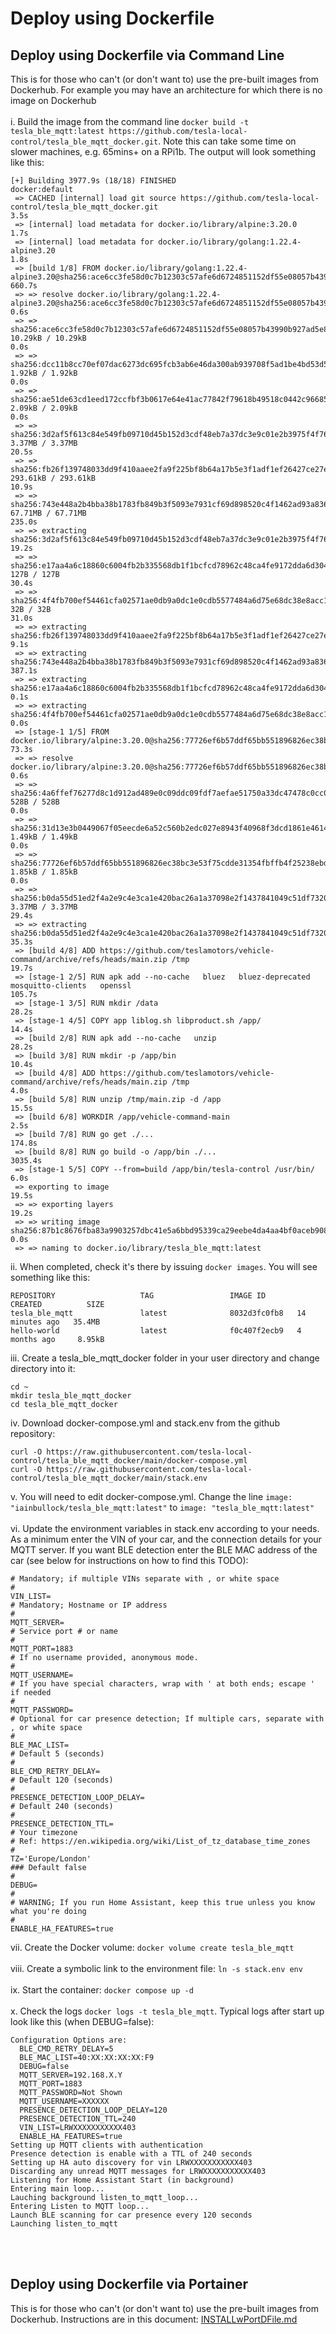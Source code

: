 # Deploy using Dockerfile #

## Deploy using Dockerfile via Command Line ##
This is for those who can't (or don't want to) use the pre-built images from Dockerhub. For example you may have an architecture for which there is no image on Dockerhub
<br /><br />
i. Build the image from the command line `docker build -t tesla_ble_mqtt:latest https://github.com/tesla-local-control/tesla_ble_mqtt_docker.git`. Note this can take some time on slower machines, e.g. 65mins+ on a RPi1b. The output will look something like this:
```
[+] Building 3977.9s (18/18) FINISHED                                                                                                       docker:default
 => CACHED [internal] load git source https://github.com/tesla-local-control/tesla_ble_mqtt_docker.git                                                3.5s
 => [internal] load metadata for docker.io/library/alpine:3.20.0                                                                                      1.7s
 => [internal] load metadata for docker.io/library/golang:1.22.4-alpine3.20                                                                           1.8s
 => [build 1/8] FROM docker.io/library/golang:1.22.4-alpine3.20@sha256:ace6cc3fe58d0c7b12303c57afe6d6724851152df55e08057b43990b927ad5e8             660.7s
 => => resolve docker.io/library/golang:1.22.4-alpine3.20@sha256:ace6cc3fe58d0c7b12303c57afe6d6724851152df55e08057b43990b927ad5e8                     0.6s
 => => sha256:ace6cc3fe58d0c7b12303c57afe6d6724851152df55e08057b43990b927ad5e8 10.29kB / 10.29kB                                                      0.0s
 => => sha256:dcc11b8cc70ef07dac6273dc695fcb3ab6e46da300ab939708f5ad1be4bd53d5 1.92kB / 1.92kB                                                        0.0s
 => => sha256:ae51de63cd1eed172ccfbf3b0617e64e41ac77842f79618b49518c0442c96685 2.09kB / 2.09kB                                                        0.0s
 => => sha256:3d2af5f613c84e549fb09710d45b152d3cdf48eb7a37dc3e9c01e2b3975f4f76 3.37MB / 3.37MB                                                       20.5s
 => => sha256:fb26f139748033dd9f410aaee2fa9f225bf8b64a17b5e3f1adf1ef26427ce27e 293.61kB / 293.61kB                                                   10.9s
 => => sha256:743e448a2b4bba38b1783fb849b3f5093e7931cf69d898520c4f1462ad93a836 67.71MB / 67.71MB                                                    235.0s
 => => extracting sha256:3d2af5f613c84e549fb09710d45b152d3cdf48eb7a37dc3e9c01e2b3975f4f76                                                            19.2s
 => => sha256:e17aa4a6c18860c6004fb2b335568db1f1bcfcd78962c48ca4fe9172dda6d304 127B / 127B                                                           30.4s
 => => sha256:4f4fb700ef54461cfa02571ae0db9a0dc1e0cdb5577484a6d75e68dc38e8acc1 32B / 32B                                                             31.0s
 => => extracting sha256:fb26f139748033dd9f410aaee2fa9f225bf8b64a17b5e3f1adf1ef26427ce27e                                                             9.1s
 => => extracting sha256:743e448a2b4bba38b1783fb849b3f5093e7931cf69d898520c4f1462ad93a836                                                           387.1s
 => => extracting sha256:e17aa4a6c18860c6004fb2b335568db1f1bcfcd78962c48ca4fe9172dda6d304                                                             0.1s
 => => extracting sha256:4f4fb700ef54461cfa02571ae0db9a0dc1e0cdb5577484a6d75e68dc38e8acc1                                                             0.0s
 => [stage-1 1/5] FROM docker.io/library/alpine:3.20.0@sha256:77726ef6b57ddf65bb551896826ec38bc3e53f75cdde31354fbffb4f25238ebd                       73.3s
 => => resolve docker.io/library/alpine:3.20.0@sha256:77726ef6b57ddf65bb551896826ec38bc3e53f75cdde31354fbffb4f25238ebd                                0.6s
 => => sha256:4a6ffef76277d8c1d912ad489e0c09ddc09fdf7aefae51750a33dc47478c0cc0 528B / 528B                                                            0.0s
 => => sha256:31d13e3b0449067f05eecde6a52c560b2edc027e8943f40968f3dcd1861e4614 1.49kB / 1.49kB                                                        0.0s
 => => sha256:77726ef6b57ddf65bb551896826ec38bc3e53f75cdde31354fbffb4f25238ebd 1.85kB / 1.85kB                                                        0.0s
 => => sha256:b0da55d51ed2f4a2e9c4e3ca1e420bac26a1a37098e2f1437841049c51df7320 3.37MB / 3.37MB                                                       29.4s
 => => extracting sha256:b0da55d51ed2f4a2e9c4e3ca1e420bac26a1a37098e2f1437841049c51df7320                                                            35.3s
 => [build 4/8] ADD https://github.com/teslamotors/vehicle-command/archive/refs/heads/main.zip /tmp                                                  19.7s
 => [stage-1 2/5] RUN apk add --no-cache   bluez   bluez-deprecated   mosquitto-clients   openssl                                                   105.7s
 => [stage-1 3/5] RUN mkdir /data                                                                                                                    28.2s
 => [stage-1 4/5] COPY app liblog.sh libproduct.sh /app/                                                                                             14.4s
 => [build 2/8] RUN apk add --no-cache   unzip                                                                                                       28.2s
 => [build 3/8] RUN mkdir -p /app/bin                                                                                                                10.4s
 => [build 4/8] ADD https://github.com/teslamotors/vehicle-command/archive/refs/heads/main.zip /tmp                                                   4.0s
 => [build 5/8] RUN unzip /tmp/main.zip -d /app                                                                                                      15.5s
 => [build 6/8] WORKDIR /app/vehicle-command-main                                                                                                     2.5s
 => [build 7/8] RUN go get ./...                                                                                                                    174.8s
 => [build 8/8] RUN go build -o /app/bin ./...                                                                                                     3035.4s
 => [stage-1 5/5] COPY --from=build /app/bin/tesla-control /usr/bin/                                                                                  6.0s
 => exporting to image                                                                                                                               19.5s
 => => exporting layers                                                                                                                              19.2s
 => => writing image sha256:87b1c8676fba83a9903257dbc41e5a6bbd95339ca29eebe4da4aa4bf0aceb908                                                          0.0s
 => => naming to docker.io/library/tesla_ble_mqtt:latest  
```
ii. When completed, check it's there by issuing `docker images`. You will see something like this:

```
REPOSITORY                   TAG                 IMAGE ID       CREATED          SIZE
tesla_ble_mqtt               latest              8032d3fc0fb8   14 minutes ago   35.4MB
hello-world                  latest              f0c407f2ecb9   4 months ago     8.95kB
```
iii. Create a tesla_ble_mqtt_docker folder in your user directory and change directory into it:
   ```shell
   cd ~ 
   mkdir tesla_ble_mqtt_docker 
   cd tesla_ble_mqtt_docker
   ```
iv. Download docker-compose.yml and stack.env from the github repository:
   ```shell
   curl -O https://raw.githubusercontent.com/tesla-local-control/tesla_ble_mqtt_docker/main/docker-compose.yml
   curl -O https://raw.githubusercontent.com/tesla-local-control/tesla_ble_mqtt_docker/main/stack.env
   ```
v. You will need to edit docker-compose.yml. Change the line `image: "iainbullock/tesla_ble_mqtt:latest"` to `image: "tesla_ble_mqtt:latest"`
<br /><br />
vi. Update the environment variables in stack.env according to your needs. As a minimum enter the VIN of your car, and the connection details for your MQTT server. If you want BLE detection enter the BLE MAC address of the car (see below for instructions on how to find this TODO):
```shell
# Mandatory; if multiple VINs separate with , or white space
#
VIN_LIST=
# Mandatory; Hostname or IP address
#
MQTT_SERVER=
# Service port # or name
#
MQTT_PORT=1883
# If no username provided, anonymous mode.
#
MQTT_USERNAME=
# If you have special characters, wrap with ' at both ends; escape ' if needed
#
MQTT_PASSWORD=
# Optional for car presence detection; If multiple cars, separate with , or white space
#
BLE_MAC_LIST=
# Default 5 (seconds)
#
BLE_CMD_RETRY_DELAY=
# Default 120 (seconds)
#
PRESENCE_DETECTION_LOOP_DELAY=
# Default 240 (seconds)
#
PRESENCE_DETECTION_TTL=
# Your timezone
# Ref: https://en.wikipedia.org/wiki/List_of_tz_database_time_zones
#
TZ='Europe/London'
### Default false
#
DEBUG=
#
# WARNING; If you run Home Assistant, keep this true unless you know what you're doing
#
ENABLE_HA_FEATURES=true
```
vii. Create the Docker volume: `docker volume create tesla_ble_mqtt`
<br /><br />
viii. Create a symbolic link to the environment file: `ln -s stack.env env`
<br /><br />
ix. Start the container: `docker compose up -d`
<br /><br />
x. Check the logs `docker logs -t tesla_ble_mqtt`. Typical logs after start up look like this (when DEBUG=false):
```
Configuration Options are:
  BLE_CMD_RETRY_DELAY=5
  BLE_MAC_LIST=40:XX:XX:XX:XX:F9
  DEBUG=false
  MQTT_SERVER=192.168.X.Y
  MQTT_PORT=1883
  MQTT_PASSWORD=Not Shown
  MQTT_USERNAME=XXXXXX
  PRESENCE_DETECTION_LOOP_DELAY=120
  PRESENCE_DETECTION_TTL=240
  VIN_LIST=LRWXXXXXXXXXXX403
  ENABLE_HA_FEATURES=true
Setting up MQTT clients with authentication
Presence detection is enable with a TTL of 240 seconds
Setting up HA auto discovery for vin LRWXXXXXXXXXXX403
Discarding any unread MQTT messages for LRWXXXXXXXXXXX403
Listening for Home Assistant Start (in background)
Entering main loop...
Lauching background listen_to_mqtt_loop...
Entering Listen to MQTT loop...
Launch BLE scanning for car presence every 120 seconds
Launching listen_to_mqtt
```
<br /><br />
## Deploy using Dockerfile via Portainer ##
This is for those who can't (or don't want to) use the pre-built images from Dockerhub. Instructions are in this document: [INSTALLwPortDFile.md](INSTALLwPortDFile.md)
